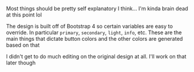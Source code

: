 Most things should be pretty self explanatory I think... I'm kinda brain dead at this point lol

The design is built off of Bootstrap 4 so certain variables are easy to override. In particular `primary`, `secondary`, `light`, `info`, etc. These are the main things that dictate button colors and the other colors are generated based on that 

I didn't get to do much editing on the original design at all. I'll work on that later though